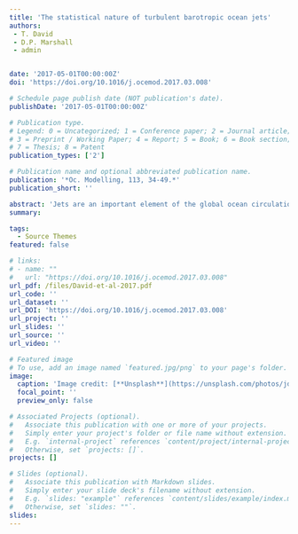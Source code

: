 ```yaml
---
title: 'The statistical nature of turbulent barotropic ocean jets'
authors:
 - T. David
 - D.P. Marshall
 - admin


date: '2017-05-01T00:00:00Z'
doi: 'https://doi.org/10.1016/j.ocemod.2017.03.008'

# Schedule page publish date (NOT publication's date).
publishDate: '2017-05-01T00:00:00Z'

# Publication type.
# Legend: 0 = Uncategorized; 1 = Conference paper; 2 = Journal article;
# 3 = Preprint / Working Paper; 4 = Report; 5 = Book; 6 = Book section;
# 7 = Thesis; 8 = Patent
publication_types: ['2']

# Publication name and optional abbreviated publication name.
publication: '*Oc. Modelling, 113, 34-49.*'
publication_short: ''

abstract: 'Jets are an important element of the global ocean circulation. Since these jets are turbulent, it is important that they are characterized using a statistical framework. A high resolution barotropic channel ocean model is used to study jet statistics over a wide range of forcing and dissipation parameters. The first four moments of the potential vorticity distribution on contours of time-averaged streamfunction are considered: mean, standard deviation, skewness and kurtosis. A self-similar response to forcing is found in the mean and standard deviation for eastward barotropic jets which exhibit strong mixing barriers; this self-similarity is related to the global potential enstrophy of the flow. The skewness and kurtosis give a behaviour which is characteristic of mixing barriers, revealing a bi/trimodal statistical distribution of potential vorticity with homogenized potential vorticity on each side of the barrier. The mixing barrier can be described by a simple statistical model. This behaviour is shown to be lost in westward jets due to an asymmetry in the formation of zonal mixing barriers. Moreover, when the statistical analysis is performed on eastward jets in a streamfunction following frame of reference, the distribution becomes monomodal. In this way we can distinguish between the statistics due to wave-like meandering of the jet and the statistics due to the more diffusive eddies. The statistical signature of mixing barriers can be seen in more realistic representations of the Southern Ocean and is shown to be an useful diagnostic tool for identifying strong jets on isopycnal surfaces. The statistical consequences of the presence, and absence, of mixing barriers are likely to be valuable for the development of stochastic representations of eddies and their dynamics in ocean models.'
summary: 

tags:
  - Source Themes
featured: false

# links:
# - name: ""
#   url: "https://doi.org/10.1016/j.ocemod.2017.03.008"
url_pdf: /files/David-et-al-2017.pdf
url_code: ''
url_dataset: ''
url_DOI: 'https://doi.org/10.1016/j.ocemod.2017.03.008'
url_project: ''
url_slides: ''
url_source: ''
url_video: ''

# Featured image
# To use, add an image named `featured.jpg/png` to your page's folder.
image:
  caption: 'Image credit: [**Unsplash**](https://unsplash.com/photos/jdD8gXaTZsc)'
  focal_point: ''
  preview_only: false

# Associated Projects (optional).
#   Associate this publication with one or more of your projects.
#   Simply enter your project's folder or file name without extension.
#   E.g. `internal-project` references `content/project/internal-project/index.md`.
#   Otherwise, set `projects: []`.
projects: []

# Slides (optional).
#   Associate this publication with Markdown slides.
#   Simply enter your slide deck's filename without extension.
#   E.g. `slides: "example"` references `content/slides/example/index.md`.
#   Otherwise, set `slides: ""`.
slides:
---
```

